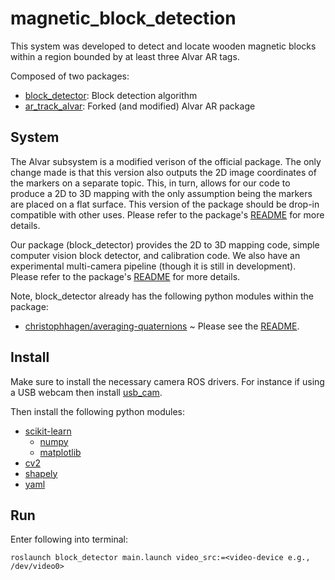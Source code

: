 # magnetic_block_detection
This system was developed to detect and locate wooden magnetic blocks within a
region bounded by at least three Alvar AR tags.

Composed of two packages:
- [block_detector](./block_detector/README.md): Block detection algorithm
- [ar_track_alvar](./ar_track_alvar/README.md): Forked (and modified) Alvar AR package

## System
The Alvar subsystem is a modified verison of the official package. The only change made is that this version also outputs the 2D image coordinates of the markers on a separate topic. This, in turn, allows for our code to produce a 2D to 3D mapping with the only assumption being the markers are placed on a flat surface. This version of the package should be drop-in compatible with other uses. Please refer to the package's [README](./ar_track_alvar/README.md) for more details.

Our package (block_detector) provides the 2D to 3D mapping code, simple computer vision block detector, and calibration code. We also have an experimental multi-camera pipeline (though it is still in development). Please refer to the package's [README](./block_detector/README.md) for more details.

Note, block_detector already has the following python modules within the package:
- [christophhagen/averaging-quaternions](https://github.com/christophhagen/averaging-quaternions) ~ Please see the [README](./block_detector/src/averaging_quaternions/README.md).

## Install
Make sure to install the necessary camera ROS drivers. For instance if using a USB webcam then install [usb_cam](http://wiki.ros.org/usb_cam).

Then install the following python modules:
- [scikit-learn](https://pypi.org/project/scikit-learn/)
  - [numpy](https://pypi.org/project/numpy/)
  - [matplotlib](https://pypi.org/project/matplotlib/)
- [cv2](https://pypi.org/project/opencv-python/)
- [shapely](https://pypi.org/project/Shapely/)
- [yaml](https://pypi.org/project/PyYAML/)

## Run
Enter following into terminal:

```
roslaunch block_detector main.launch video_src:=<video-device e.g., /dev/video0>
```
